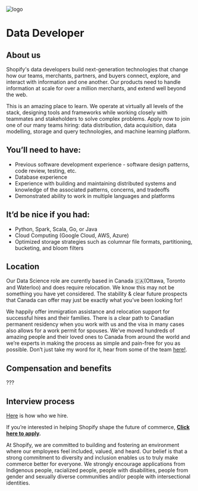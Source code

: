 ![logo](https://avatars1.githubusercontent.com/u/8085?s=200&v=4)

# Data Developer

## About us

Shopify's data developers build next-generation technologies that change how our teams, merchants, partners, and buyers connect, explore, and interact with information and one another. Our products need to handle information at scale for over a million merchants, and extend well beyond the web.
 
This is an amazing place to learn. We operate at virtually all levels of the stack, designing tools and frameworks while working closely with teammates and stakeholders to solve complex problems. Apply now to join one of our many teams hiring: data distribution, data acquisition, data modelling, storage and query technologies, and machine learning platform. 

## You’ll need to have:
- Previous software development experience - software design patterns, code review, testing, etc.
- Database experience 
- Experience with building and maintaining distributed systems and knowledge of the associated patterns, concerns, and tradeoffs
- Demonstrated ability to work in multiple languages and platforms


## It’d be nice if you had:
- Python, Spark, Scala, Go, or Java
- Cloud Computing (Google Cloud, AWS, Azure)
- Optimized storage strategies such as columnar file formats, partitioning, bucketing, and bloom filters


## Location

Our Data Science role are curently based in Canada 🇨🇦(Ottawa, Toronto and Waterloo) and does require relocation. We know this may not be something you have yet considered. The stability & clear future prospects that Canada can offer may just be exactly what you’ve been looking for!

We happily offer immigration assistance and relocation support for successful hires and their families. There is a clear path to Canadian permanent residency when you work with us and the visa in many cases also allows for a work permit for spouses. We’ve moved hundreds of amazing people and their loved ones to Canada from around the world and we’re experts in making the process as simple and pain-free for you as possible. Don’t just take my word for it, hear from some of the team [here!](https://www.linkedin.com/feed/update/urn:li:activity:6605116004030914560/).

## Compensation and benefits

???

## Interview process
[Here](https://www.shopify.com/careers/how-we-hire) is how who we hire.


If you’re interested in helping Shopify shape the future of commerce, **[Click here to apply](https://www.shopify.com/careers/senior-data-scientist-multiple-roles-e6a7b8).**


At Shopify, we are committed to building and fostering an environment where our employees feel included, valued, and heard. Our belief is that a strong commitment to diversity and inclusion enables us to truly make commerce better for everyone. We strongly encourage applications from Indigenous people, racialized people, people with disabilities, people from gender and sexually diverse communities and/or people with intersectional identities.
